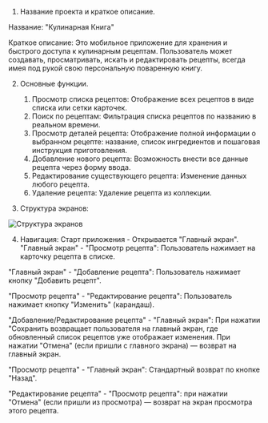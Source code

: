1. Название проекта и краткое описание.

Название: "Кулинарная Книга"

Краткое описание: Это мобильное приложение для хранения и быстрого доступа к кулинарным рецептам. Пользователь может создавать, просматривать, искать и редактировать рецепты, всегда имея под рукой свою персональную поваренную книгу.

2. Основные функции.

	1) Просмотр списка рецептов: Отображение всех рецептов в виде списка или сетки карточек.
	2) Поиск по рецептам: Фильтрация списка рецептов по названию в реальном времени.
	3) Просмотр деталей рецепта: Отображение полной информации о выбранном рецепте: название, список ингредиентов 	   и пошаговая инструкция приготовления.
	4) Добавление нового рецепта: Возможность внести все данные рецепта через форму ввода.
	5) Редактирование существующего рецепта: Изменение данных любого рецепта.
	6) Удаление рецепта: Удаление рецепта из коллекции.
3. Структура экранов:

![Структура экранов](./приложение)

4. Навигация:
Старт приложения - Открывается "Главный экран".
"Главный экран" - "Просмотр рецепта": Пользователь нажимает на карточку рецепта в списке.

"Главный экран" - "Добавление рецепта": Пользователь нажимает кнопку "Добавить рецепт".

"Просмотр рецепта" - "Редактирование рецепта": Пользователь нажимает кнопку "Изменить" (карандаш).

"Добавление/Редактирование рецепта" - "Главный экран":
	При нажатии "Сохранить возвращает пользователя на главный экран, где обновленный список рецептов уже отображает 		изменения.
	При нажатии "Отмена" (если пришли с главного экрана) — возврат на главный экран.
	
"Просмотр рецепта" - "Главный экран": Стандартный возврат по кнопке "Назад".

"Редактирование рецепта" - "Просмотр рецепта": при нажатии "Отмена" (если пришли из просмотра) — возврат на экран просмотра этого рецепта.
